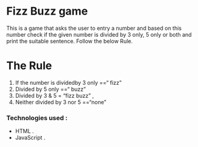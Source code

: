 # Fizz Buzz game

This is a game that asks the user to entry a number and based on this number check if the given number is divided by 3 only, 5 only or both
and print the suitable sentence. Follow the below Rule.
# The Rule
1. If the number is dividedby 3 only ==“ fizz”
2. Divided by 5 only ==“ buzz”
3. Divided by 3 & 5 = “fizz buzz” ,
4. Neither divided by 3 nor 5 ==“none”

### Technologies used :
- HTML .
- JavaScript .
